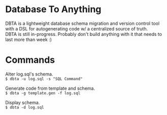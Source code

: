 # Database To Anything

DBTA is a lightweight database schema migration and version control tool with a DSL for autogenerating code w/ a centralized source of truth. <br>
DBTA is still in-progress. Probably don't build anything with it that needs to last more than week :)

# Commands

Alter log.sql's schema. <br>
`$ dbta -u log.sql -s "SQL Command"`

Generate code from template and schema. <br>
`$ dbta -g template.gen -f log.sql`

Display schema. <br>
`$ dbta -d log.sql`

